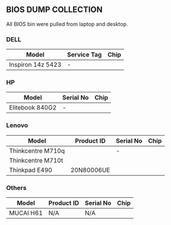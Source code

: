 ## BIOS DUMP COLLECTION
All BIOS bin were pulled from laptop and desktop.

### DELL
| Model | Service Tag | Chip |
| ------ | ------ | ------ |
Inspiron 14z 5423 | - |
### HP
| Model | Serial No | Chip |
| ------ | ------ | ------ |
Elitebook 840G2 | - |
### Lenovo
Model | Product ID | Serial No | Chip |
| ------ | ------ | ------ | ------ |
Thinkcentre M710q |  | - | 
Thinkcentre M710t |  | |
Thinkpad E490 | 20N80006UE | 
### Others
Model | Product ID | Serial No | Chip |
| ------ | ------ | ------ | ------ |
MUCAI H61 | N/A | N/A | 
